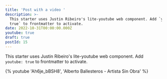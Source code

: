 ```yaml
---
title: 'Post with a video '
description: >-
  This starter uses Justin Ribeiro's lite-youtube web component. Add `youtube:
  true` to frontmatter to activate.
date: 2022-10-31T00:00:00.000Z
youtube: true
draft: true
postId: 15
---
```


This starter uses Justin Ribeiro's lite-youtube web component. Add `youtube: true` to frontmatter to activate.

{% youtube 'Ah6je_bBSH8', 'Alberto Ballesteros - Artista Sin Obra' %}
